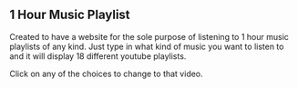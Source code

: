 ## 1 Hour Music Playlist 

Created to have a website for the sole purpose of listening to 1 hour music playlists of any kind.
Just type in what kind of music you want to listen to and it will display 18 different youtube playlists.

Click on any of the choices to change to that video.
